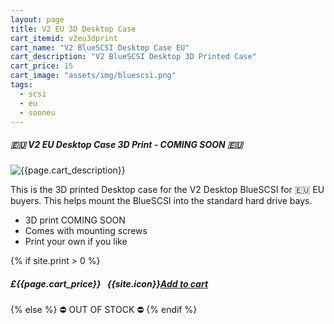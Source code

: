 ```yaml
---
layout: page
title: V2 EU 3D Desktop Case
cart_itemid: v2eu3dprint
cart_name: "V2 BlueSCSI Desktop Case EU"
cart_description: "V2 BlueSCSI Desktop 3D Printed Case"
cart_price: 15
cart_image: "assets/img/bluescsi.png"
tags: 
  - scsi
  - eu
  - sooneu
---
```


##### 🇪🇺 V2 EU Desktop Case 3D Print - COMING SOON 🇪🇺

![{{page.cart_description}}]({{page.cart_image}})

This is the 3D printed Desktop case for the V2 Desktop BlueSCSI for 🇪🇺 EU buyers. This helps mount the BlueSCSI into the standard hard drive bays.

* 3D print COMING SOON
* Comes with mounting screws
* Print your own if you like

{% if site.print > 0 %}
##### £{{page.cart_price}} &nbsp; {{site.icon}}[Add to cart](/cart#{{page.cart_itemid}})
{% else %}
&#9940; OUT OF STOCK &#9940;
{% endif %}